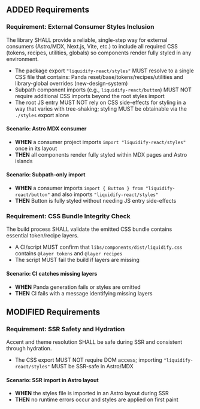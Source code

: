 ## ADDED Requirements

### Requirement: External Consumer Styles Inclusion
The library SHALL provide a reliable, single-step way for external consumers (Astro/MDX, Next.js, Vite, etc.) to include all required CSS (tokens, recipes, utilities, globals) so components render fully styled in any environment.

- The package export `"liquidify-react/styles"` MUST resolve to a single CSS file that contains: Panda reset/base/tokens/recipes/utilities and library-global overrides (new-design-system)
- Subpath component imports (e.g., `liquidify-react/button`) MUST NOT require additional CSS imports beyond the root styles import
- The root JS entry MUST NOT rely on CSS side-effects for styling in a way that varies with tree-shaking; styling MUST be obtainable via the `./styles` export alone

#### Scenario: Astro MDX consumer
- **WHEN** a consumer project imports `import "liquidify-react/styles"` once in its layout
- **THEN** all components render fully styled within MDX pages and Astro islands

#### Scenario: Subpath-only import
- **WHEN** a consumer imports `import { Button } from "liquidify-react/button"` and also imports `"liquidify-react/styles"`
- **THEN** Button is fully styled without needing JS entry side-effects

### Requirement: CSS Bundle Integrity Check
The build process SHALL validate the emitted CSS bundle contains essential token/recipe layers.

- A CI/script MUST confirm that `libs/components/dist/liquidify.css` contains `@layer tokens` and `@layer recipes`
- The script MUST fail the build if layers are missing

#### Scenario: CI catches missing layers
- **WHEN** Panda generation fails or styles are omitted
- **THEN** CI fails with a message identifying missing layers

## MODIFIED Requirements

### Requirement: SSR Safety and Hydration
Accent and theme resolution SHALL be safe during SSR and consistent through hydration.

- The CSS export MUST NOT require DOM access; importing `"liquidify-react/styles"` MUST be SSR-safe in Astro/MDX

#### Scenario: SSR import in Astro layout
- **WHEN** the styles file is imported in an Astro layout during SSR
- **THEN** no runtime errors occur and styles are applied on first paint
